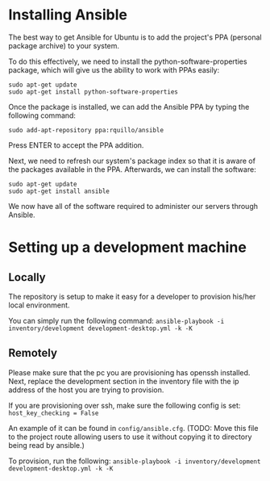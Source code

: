 # Installing Ansible

The best way to get Ansible for Ubuntu is to add the project's PPA (personal package archive) to your system.

To do this effectively, we need to install the python-software-properties package, which will give us the ability to work with PPAs easily:
```
sudo apt-get update
sudo apt-get install python-software-properties
```

Once the package is installed, we can add the Ansible PPA by typing the following command:
```
sudo add-apt-repository ppa:rquillo/ansible
```

Press ENTER to accept the PPA addition.

Next, we need to refresh our system's package index so that it is aware of the packages available in the PPA. Afterwards, we can install the software:
```
sudo apt-get update
sudo apt-get install ansible
```

We now have all of the software required to administer our servers through Ansible.

# Setting up a development machine

## Locally

The repository is setup to make it easy for a developer to provision his/her local environment. 

You can simply run the following command:
```ansible-playbook -i inventory/development development-desktop.yml -k -K```

## Remotely

Please make sure that the pc you are provisioning has openssh installed. Next, replace the development section in the inventory file with the ip address of the host you are trying to provision.

If you are provisioning over ssh, make sure the following config is set:
```host_key_checking = False```

An example of it can be found in ```config/ansible.cfg```. (TODO: Move this file to the project route allowing users to use it without copying it to directory being read by ansible.)

To provision, run the following:
```ansible-playbook -i inventory/development development-desktop.yml -k -K```


